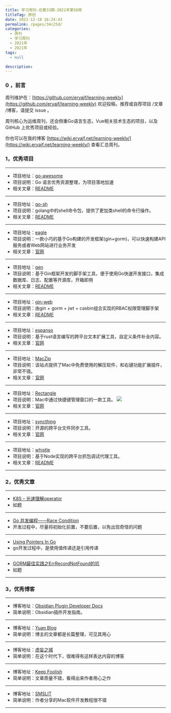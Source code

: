```yaml
---
title: 学习周刊-总第33期-2021年第50周
titleTag: 原创
date: 2021-12-18 16:24:43
permalink: /pages/34c25d/
categories:
  - 周刊
  - 学习周刊
  - 2021年
  - 2021年
tags:
  - null

description:
---
```


### 0 ，前言

周刊维护在：[https://github.com/eryajf/learning-weekly](https://github.com/eryajf/learning-weekly)  欢迎投稿，推荐或自荐项目 /文章 /博客，请提交 issue 。

周刊核心为运维周刊，还会侧重Go语言生态，Vue相关技术生态的项目，以及 GitHub 上优秀项目或经验。

你也可以在我的博客 [https://wiki.eryajf.net/learning-weekly/](https://wiki.eryajf.net/learning-weekly/) 查看汇总周刊。

### 1，优秀项目

---
- 项目地址：[go-awesome](https://github.com/shockerli/go-awesome)
- 项目说明：Go 语言优秀资源整理，为项目落地加速
- 相关文章：[README](https://github.com/shockerli/go-awesome/blob/master/README.md)
---
- 项目地址：[go-sh](https://github.com/codeskyblue/go-sh)
- 项目说明：golang中的shell命令包，提供了更加类shell的命令行操作。
- 相关文章：[README](https://github.com/codeskyblue/go-sh/blob/master/README.md)
---
- 项目地址：[eagle](https://github.com/go-eagle/eagle)
- 项目说明：一款小巧的基于Go构建的开发框架(gin+gorm)，可以快速构建API服务或者Web网站进行业务开发
- 相关文章：[官网](https://go-eagle.org/)
---
- 项目地址：[gen](https://github.com/wangbjun/gen)
- 项目说明：基于Gin框架开发的脚手架工具，便于使用Go快速开发接口，集成数据库、日志、配置等开源库，开箱即用
- 相关文章：[README](https://github.com/wangbjun/gen/blob/master/README.md)
---
- 项目地址：[gin-web](https://github.com/piupuer/gin-web)
- 项目说明：由gin + gorm + jwt + casbin组合实现的RBAC权限管理脚手架
- 相关文章：[README](https://github.com/piupuer/gin-web/blob/dev/README.md)
---
- 项目地址：[espanso](https://github.com/federico-terzi/espanso)
- 项目说明：基于rust语言编写的跨平台文本扩展工具，自定义条件补全内容。
- 相关文章：[官网](https://espanso.org/)
---
- 项目地址：[MacZip](https://ezip.awehunt.com/)
- 项目说明：该站点提供了Mac中免费使用的解压软件，和右键功能扩展插件，非常不错。
- 相关文章：[官网](https://ezip.awehunt.com/)
---
- 项目地址：[Rectangle](https://github.com/rxhanson/Rectangle)
- 项目说明：Mac中通过快捷键管理窗口的一款工具。
	![](http://t.eryajf.net/imgs/2021/12/d3f73b71ae061a57.png)
- 相关文章：[官网](https://rectangleapp.com/)
---
- 项目地址：[syncthing](https://github.com/syncthing/syncthing)
- 项目说明：开源的跨平台文件同步工具。
- 相关文章：[官网](https://syncthing.net/)
---
- 项目地址：[whistle](https://github.com/avwo/whistle)
- 项目说明：基于Node实现的跨平台抓包调试代理工具。
- 相关文章：[README](http://wproxy.org/whistle/)
---


### 2，优秀文章

---
- [K8S – 光速理解operator](https://yuerblog.cc/2019/08/13/k8s-%e5%85%89%e9%80%9f%e7%90%86%e8%a7%a3operator/)
- 如题
---
- [Go 并发编程——Race Condition](https://zhuanlan.zhihu.com/p/96404744)
- 开发过程中，尽量将初始化前置，不要后置，以免出现奇怪的问题
---
- [Using Pointers In Go](https://www.ardanlabs.com/blog/2014/12/using-pointers-in-go.html)
- go开发过程中，是使用值传递还是引用传递
---
- [GORM最佳实践之ErrRecordNotFound的坑](https://jingwei.link/2018/11/18/gorm-err-record-not-found.html)
- 如题
---


### 3，优秀博客

---
- 博客地址：[Obsidian Plugin Developer Docs](https://marcus.se.net/obsidian-plugin-docs/)
- 简单说明：Obsidian插件开发指南。
---
- 博客地址：[Yuan Blog](http://www.yuan316.com/)
- 简单说明：博主的文章都是长篇整理，可见其用心
---
- 博客地址：[虚妄之城](https://liheyuting.github.io/)
- 简单说明：在这个时代下，很难得有这样表达内容的博客
---
- 博客地址：[Keep Foolish](https://www.bwangel.me/)
- 简单说明：文章质量不错，看得出来作者用心之作
---
- 博客地址：[SMSLIT](https://blog.smslit.cn/)
- 简单说明：作者分享的Mac软件开发教程很不错
---
